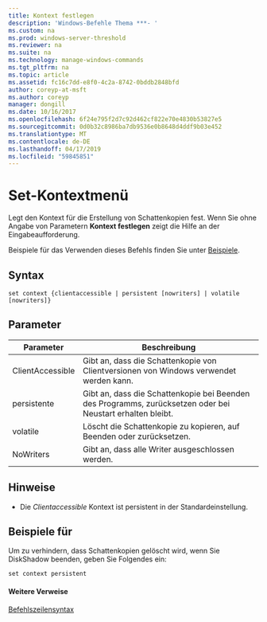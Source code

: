 ```yaml
---
title: Kontext festlegen
description: 'Windows-Befehle Thema ***- '
ms.custom: na
ms.prod: windows-server-threshold
ms.reviewer: na
ms.suite: na
ms.technology: manage-windows-commands
ms.tgt_pltfrm: na
ms.topic: article
ms.assetid: fc16c7dd-e8f0-4c2a-8742-0bddb2848bfd
author: coreyp-at-msft
ms.author: coreyp
manager: dongill
ms.date: 10/16/2017
ms.openlocfilehash: 6f24e795f2d7c92d462cf822e70e4830b53827e5
ms.sourcegitcommit: 0d0b32c8986ba7db9536e0b8648d4ddf9b03e452
ms.translationtype: MT
ms.contentlocale: de-DE
ms.lasthandoff: 04/17/2019
ms.locfileid: "59845851"
---
```

# <a name="set-contex"></a>Set-Kontextmenü



Legt den Kontext für die Erstellung von Schattenkopien fest. Wenn Sie ohne Angabe von Parametern **Kontext festlegen** zeigt die Hilfe an der Eingabeaufforderung.

Beispiele für das Verwenden dieses Befehls finden Sie unter [Beispiele](#BKMK_examples).

## <a name="syntax"></a>Syntax

```
set context {clientaccessible | persistent [nowriters] | volatile [nowriters]}
```

## <a name="parameters"></a>Parameter

|Parameter|Beschreibung|
|---------|-----------|
|ClientAccessible|Gibt an, dass die Schattenkopie von Clientversionen von Windows verwendet werden kann.|
|persistente|Gibt an, dass die Schattenkopie bei Beenden des Programms, zurücksetzen oder bei Neustart erhalten bleibt.|
|volatile|Löscht die Schattenkopie zu kopieren, auf Beenden oder zurücksetzen.|
|NoWriters|Gibt an, dass alle Writer ausgeschlossen werden.|

## <a name="remarks"></a>Hinweise

-   Die *Clientaccessible* Kontext ist persistent in der Standardeinstellung.

## <a name="BKMK_examples"></a>Beispiele für

Um zu verhindern, dass Schattenkopien gelöscht wird, wenn Sie DiskShadow beenden, geben Sie Folgendes ein:
```
set context persistent
```

#### <a name="additional-references"></a>Weitere Verweise

[Befehlszeilensyntax](command-line-syntax-key.md)